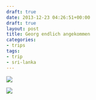 ```yaml
---
draft: true
date: 2013-12-23 04:26:51+00:00
draft: true
layout: post
title: Georg endlich angekommen
categories:
- trips
tags:
- trip
- sri-lanka
---
```


[![](http://clemi.ag3r.at/wp-content/uploads/2013/12/wpid-Photo-22.12.2013-1314.jpg)](http://clemi.ag3r.at/wp-content/uploads/2013/12/wpid-Photo-22.12.2013-1314.jpg)





[![](http://clemi.ag3r.at/wp-content/uploads/2013/12/wpid-Photo-22.12.2013-1318.jpg)](http://clemi.ag3r.at/wp-content/uploads/2013/12/wpid-Photo-22.12.2013-1318.jpg)




